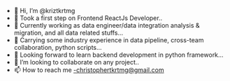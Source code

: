 - 👋 Hi, I’m @kriztkrtmg
- 🌱 Took a first step on Frontend ReactJs Developer..
- 🌱 Currently working as data engineer/data integration analysis & migration, and all data related stuffs...
- 🌱 Carrying some industry experience in data pipeline, cross-team collaboration, python scripts...
- 👀 Looking forward to learn backend development in python framework...
- 💞️ I’m looking to collaborate on any project..
- 📫 How to reach me -christophertkrtmg@gmail.com

<!---
kriztkrtmg/kriztkrtmg is a ✨ special ✨ repository because its `README.md` (this file) appears on your GitHub profile.
You can click the Preview link to take a look at your changes.
--->
